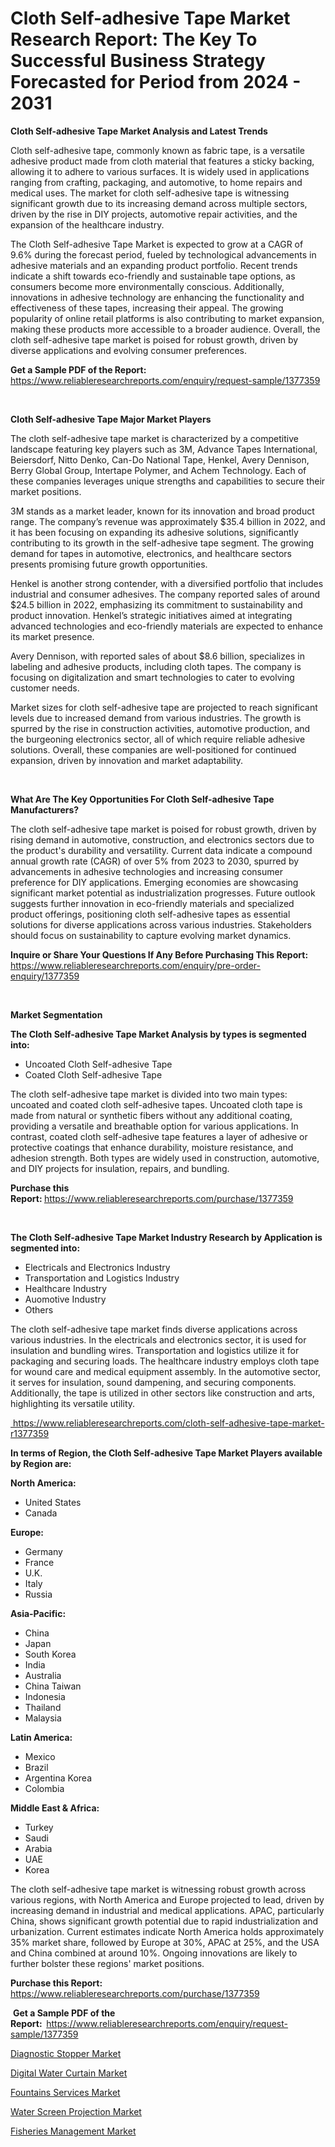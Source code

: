 <p><h1>Cloth Self-adhesive Tape Market Research Report: The Key To Successful Business Strategy Forecasted for Period from 2024 - 2031</h1></p><p><strong>Cloth Self-adhesive Tape Market Analysis and Latest Trends</strong></p>
<p><p>Cloth self-adhesive tape, commonly known as fabric tape, is a versatile adhesive product made from cloth material that features a sticky backing, allowing it to adhere to various surfaces. It is widely used in applications ranging from crafting, packaging, and automotive, to home repairs and medical uses. The market for cloth self-adhesive tape is witnessing significant growth due to its increasing demand across multiple sectors, driven by the rise in DIY projects, automotive repair activities, and the expansion of the healthcare industry.</p><p>The Cloth Self-adhesive Tape Market is expected to grow at a CAGR of 9.6% during the forecast period, fueled by technological advancements in adhesive materials and an expanding product portfolio. Recent trends indicate a shift towards eco-friendly and sustainable tape options, as consumers become more environmentally conscious. Additionally, innovations in adhesive technology are enhancing the functionality and effectiveness of these tapes, increasing their appeal. The growing popularity of online retail platforms is also contributing to market expansion, making these products more accessible to a broader audience. Overall, the cloth self-adhesive tape market is poised for robust growth, driven by diverse applications and evolving consumer preferences.</p></p>
<p><strong>Get a Sample PDF of the Report:&nbsp;</strong> <a href="https://www.reliableresearchreports.com/enquiry/request-sample/1377359?utm_campaign=1563&utm_medium=2&utm_source=Github&utm_content=ia&utm_term=24102024&utm_id=cloth-self-adhesive-tape">https://www.reliableresearchreports.com/enquiry/request-sample/1377359</a></p>
<p>&nbsp;</p>
<p><strong>Cloth Self-adhesive Tape Major Market Players</strong></p>
<p><p>The cloth self-adhesive tape market is characterized by a competitive landscape featuring key players such as 3M, Advance Tapes International, Beiersdorf, Nitto Denko, Can-Do National Tape, Henkel, Avery Dennison, Berry Global Group, Intertape Polymer, and Achem Technology. Each of these companies leverages unique strengths and capabilities to secure their market positions.</p><p>3M stands as a market leader, known for its innovation and broad product range. The company’s revenue was approximately $35.4 billion in 2022, and it has been focusing on expanding its adhesive solutions, significantly contributing to its growth in the self-adhesive tape segment. The growing demand for tapes in automotive, electronics, and healthcare sectors presents promising future growth opportunities.</p><p>Henkel is another strong contender, with a diversified portfolio that includes industrial and consumer adhesives. The company reported sales of around $24.5 billion in 2022, emphasizing its commitment to sustainability and product innovation. Henkel’s strategic initiatives aimed at integrating advanced technologies and eco-friendly materials are expected to enhance its market presence.</p><p>Avery Dennison, with reported sales of about $8.6 billion, specializes in labeling and adhesive products, including cloth tapes. The company is focusing on digitalization and smart technologies to cater to evolving customer needs.</p><p>Market sizes for cloth self-adhesive tape are projected to reach significant levels due to increased demand from various industries. The growth is spurred by the rise in construction activities, automotive production, and the burgeoning electronics sector, all of which require reliable adhesive solutions. Overall, these companies are well-positioned for continued expansion, driven by innovation and market adaptability.</p></p>
<p>&nbsp;</p>
<p><strong>What Are The Key Opportunities For Cloth Self-adhesive Tape Manufacturers?</strong></p>
<p><p>The cloth self-adhesive tape market is poised for robust growth, driven by rising demand in automotive, construction, and electronics sectors due to the product's durability and versatility. Current data indicate a compound annual growth rate (CAGR) of over 5% from 2023 to 2030, spurred by advancements in adhesive technologies and increasing consumer preference for DIY applications. Emerging economies are showcasing significant market potential as industrialization progresses. Future outlook suggests further innovation in eco-friendly materials and specialized product offerings, positioning cloth self-adhesive tapes as essential solutions for diverse applications across various industries. Stakeholders should focus on sustainability to capture evolving market dynamics.</p></p>
<p><strong>Inquire or Share Your Questions If Any Before Purchasing This Report:</strong> <a href="https://www.reliableresearchreports.com/enquiry/pre-order-enquiry/1377359?utm_campaign=1563&utm_medium=2&utm_source=Github&utm_content=ia&utm_term=24102024&utm_id=cloth-self-adhesive-tape">https://www.reliableresearchreports.com/enquiry/pre-order-enquiry/1377359</a></p>
<p>&nbsp;</p>
<p><strong>Market Segmentation</strong></p>
<p><strong>The Cloth Self-adhesive Tape Market Analysis by types is segmented into:</strong></p>
<p><ul><li>Uncoated Cloth Self-adhesive Tape</li><li>Coated Cloth Self-adhesive Tape</li></ul></p>
<p><p>The cloth self-adhesive tape market is divided into two main types: uncoated and coated cloth self-adhesive tapes. Uncoated cloth tape is made from natural or synthetic fibers without any additional coating, providing a versatile and breathable option for various applications. In contrast, coated cloth self-adhesive tape features a layer of adhesive or protective coatings that enhance durability, moisture resistance, and adhesion strength. Both types are widely used in construction, automotive, and DIY projects for insulation, repairs, and bundling.</p></p>
<p><strong>Purchase this Report:&nbsp;</strong><a href="https://www.reliableresearchreports.com/purchase/1377359?utm_campaign=1563&utm_medium=2&utm_source=Github&utm_content=ia&utm_term=24102024&utm_id=cloth-self-adhesive-tape">https://www.reliableresearchreports.com/purchase/1377359</a></p>
<p>&nbsp;</p>
<p><strong>The Cloth Self-adhesive Tape Market Industry Research by Application is segmented into:</strong></p>
<p><ul><li>Electricals and Electronics Industry</li><li>Transportation and Logistics Industry</li><li>Healthcare Industry</li><li>Auomotive Industry</li><li>Others</li></ul></p>
<p><p>The cloth self-adhesive tape market finds diverse applications across various industries. In the electricals and electronics sector, it is used for insulation and bundling wires. Transportation and logistics utilize it for packaging and securing loads. The healthcare industry employs cloth tape for wound care and medical equipment assembly. In the automotive sector, it serves for insulation, sound dampening, and securing components. Additionally, the tape is utilized in other sectors like construction and arts, highlighting its versatile utility.</p></p>
<p><a href="https://www.reliableresearchreports.com/cloth-self-adhesive-tape-market-r1377359?utm_campaign=1563&utm_medium=2&utm_source=Github&utm_content=ia&utm_term=24102024&utm_id=cloth-self-adhesive-tape">&nbsp;https://www.reliableresearchreports.com/cloth-self-adhesive-tape-market-r1377359</a></p>
<p><strong>In terms of Region, the Cloth Self-adhesive Tape Market Players available by Region are:</strong></p>
<p>
    <p> <strong> North America: </strong>
        <ul>
            <li>United States</li>
            <li>Canada</li>
        </ul>
        </p> 
    <p> <strong> Europe: </strong>
        <ul>
            <li>Germany</li>
            <li>France</li>
            <li>U.K.</li>
            <li>Italy</li>
            <li>Russia</li>
        </ul>
        </p> 
    <p> <strong> Asia-Pacific: </strong>
        <ul>
            <li>China</li>
            <li>Japan</li>
            <li>South Korea</li>
            <li>India</li>
            <li>Australia</li>
            <li>China Taiwan</li>
            <li>Indonesia</li>
            <li>Thailand</li>
            <li>Malaysia</li>
        </ul>
        </p> 
    <p> <strong> Latin America: </strong>
        <ul>
            <li>Mexico</li>
            <li>Brazil</li>
            <li>Argentina Korea</li>
            <li>Colombia</li>
        </ul>
        </p> 
    <p> <strong> Middle East & Africa: </strong>
        <ul>
            <li>Turkey</li>
            <li>Saudi</li>
            <li>Arabia</li>
            <li>UAE</li>
            <li>Korea</li>
        </ul>
    </p>
    </p>
<p><p>The cloth self-adhesive tape market is witnessing robust growth across various regions, with North America and Europe projected to lead, driven by increasing demand in industrial and medical applications. APAC, particularly China, shows significant growth potential due to rapid industrialization and urbanization. Current estimates indicate North America holds approximately 35% market share, followed by Europe at 30%, APAC at 25%, and the USA and China combined at around 10%. Ongoing innovations are likely to further bolster these regions' market positions.</p></p>
<p><strong>Purchase this Report: </strong><a href="https://www.reliableresearchreports.com/purchase/1377359?utm_campaign=1563&utm_medium=2&utm_source=Github&utm_content=ia&utm_term=24102024&utm_id=cloth-self-adhesive-tape">https://www.reliableresearchreports.com/purchase/1377359</a></p>
<p>&nbsp;<strong>Get a Sample PDF of the Report:&nbsp;&nbsp;</strong><a href="https://www.reliableresearchreports.com/enquiry/request-sample/1377359?utm_campaign=1563&utm_medium=2&utm_source=Github&utm_content=ia&utm_term=24102024&utm_id=cloth-self-adhesive-tape">https://www.reliableresearchreports.com/enquiry/request-sample/1377359</a></p>
<p><strong></strong></p>
<p><p><a href="https://github.com/petbigbeepjn/Market-Research-Report-List-1/blob/main/diagnostic-stopper-market.md?utm_campaign=1563&utm_medium=2&utm_source=Github&utm_content=ia&utm_term=24102024&utm_id=cloth-self-adhesive-tape">Diagnostic Stopper Market</a></p><p><a href="https://www.linkedin.com/pulse/digital-water-curtain-industry-analysis-report-market-size-txywf?utm_campaign=1563&utm_medium=2&utm_source=Github&utm_content=ia&utm_term=24102024&utm_id=cloth-self-adhesive-tape">Digital Water Curtain Market</a></p><p><a href="https://www.linkedin.com/pulse/fountains-services-market2024-2031-industry-insights-investment-e0cbf?utm_campaign=1563&utm_medium=2&utm_source=Github&utm_content=ia&utm_term=24102024&utm_id=cloth-self-adhesive-tape">Fountains Services Market</a></p><p><a href="https://www.linkedin.com/pulse/global-perspectives-water-screen-projection-market-trends-tkuvf?utm_campaign=1563&utm_medium=2&utm_source=Github&utm_content=ia&utm_term=24102024&utm_id=cloth-self-adhesive-tape">Water Screen Projection Market</a></p><p><a href="https://www.linkedin.com/pulse/global-fisheries-management-market-sector2024-2031-metrics-oc4rf?utm_campaign=1563&utm_medium=2&utm_source=Github&utm_content=ia&utm_term=24102024&utm_id=cloth-self-adhesive-tape">Fisheries Management Market</a></p></p>
